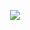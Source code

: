 
<p align="center">
  <img src="https://pa1.narvii.com/6561/1435a4c9f592fad8b180afbd92754ed57883cbb1_hq.gif">
</p>
